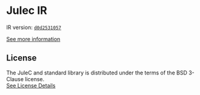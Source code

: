 # Julec IR

IR version: [`d0d2531057`](https://github.com/julelang/jule/tree/d0d2531057b73275d070379cd2f71691636997ad)

[See more information](https://manual.jule.dev/getting-started/install-from-source/compile-from-ir.html)

## License

The JuleC and standard library is distributed under the terms of the BSD 3-Clause license. \
[See License Details](./LICENSE)
